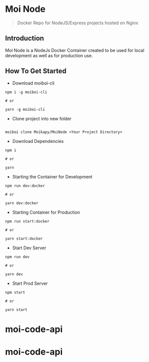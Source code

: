 # Moi Node
> Docker Repo for NodeJS/Express projects hosted on Nginx

## Introduction
Moi Node is a NodeJs Docker Container created to be used for local development as well as for production use.

## How To Get Started

- Download moiboi-cli
```
npm i -g moiboi-cli

# or

yarn -g moiboi-cli
```

- Clone project into new folder
```

moiboi clone Moikapy/MoiNode <Your Project Directory>

```

- Download Dependencies

```
npm i

# or

yarn
```

- Starting the Container for Development

```
npm run dev:docker

# or 

yarn dev:docker
```

- Starting Container for Production

```
npm run start:docker

# or

yarn start:docker
```

- Start Dev Server

```
npm run dev

# or

yarn dev
```

- Start Prod Server

```
npm start

# or

yarn start
```
# moi-code-api
# moi-code-api
